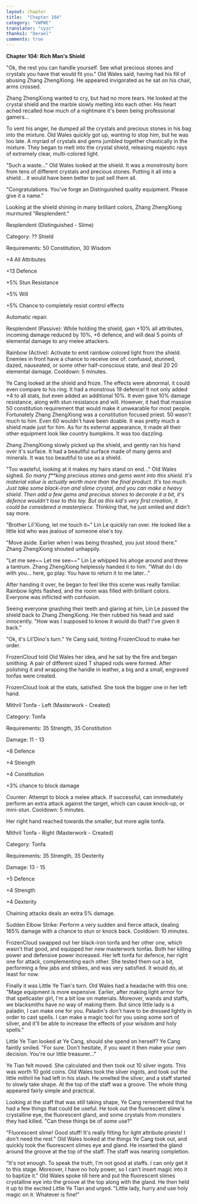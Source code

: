 ```yaml
---
layout: chapter
title:  "Chapter 104"
category: "VWPWE"
translator: "syzc"
thanks1: "Derael"
comments: true
---
```


**Chapter 104: Rich Man's Shield**
 
"Ok, the rest you can handle yourself. See what precious stones and crystals you have that would fit you." Old Wales said, having had his fill of abusing Zhang ZhengXiong. He appeared invigorated as he sat on his chair, arms crossed.
 
Zhang ZhengXiong wanted to cry, but had no more tears. He looked at the crystal shield and the marble slowly melting into each other. His heart ached recalled how much of a nightmare it's been being professional gamers...
 
To vent his anger, he dumped all the crystals and precious stones in his bag into the mixture. Old Wales quickly got up, wanting to stop him, but he was too late. A myriad of crystals and gems jumbled together chaotically in the mixture. They began to melt into the crystal shield, releasing majestic rays of extremely clear, multi-colored light. 
 
"Such a waste..." Old Wales looked at the shield. It was a monstrosity born from tens of different crystals and precious stones. Putting it all into a shield... it would have been better to just sell them all.
 
"Congratulations. You've forge an Distinguished quality equipment. Please give it a name."
 
Looking at the shield shining in many brilliant colors, Zhang ZhengXiong murmured "Resplendent."
 
Resplendent (Distinguished  - Slime)
 
Category: ?? Shield
 
Requirements: 50 Constitution, 30 Wisdom
 
+4 All Attributes
 
+13 Defence
 
+5% Stun Resistance
 
+5% Will
 
+5% Chance to completely resist control effects
 
Automatic repair.
 
Resplendent (Passive): While holding the shield, gain +10% all attributes, incoming damage reduced by 10%, +6 defence, and will deal 5 points of elemental damage to any melee attackers.
 
Rainbow (Active): Activate to emit rainbow colored light from the shield. Enemies in front have a chance to receive one of: confused, stunned, dazed, nauseated, or some other half-conscious state, and deal 20 20 elemental damage. Cooldown: 5 minutes.
 
Ye Cang looked at the shield and froze. The effects were abnormal, it could even compare to his ring. It had a monstrous 19 defence! It not only added +4 to all stats, but even added an additional 10%. It even gave 10% damage resistance, along with stun resistance and will. However, it had that massive 50 constitution requirement that would make it unwearable for most people. Fortunately Zhang ZhengXiong was a constitution focused priest. 50 wasn't much to him. Even 60 wouldn't have been doable. It was pretty much a shield made just for him. As for its external appearance, it made all their other equipment look like country bumpkins. It was too dazzling.
 
Zhang ZhengXiong slowly picked up the shield, and gently ran his hand over it's surface. It had a beautiful surface made of many gems and minerals. It was too beautiful to use as a shield.
 
"Too wasteful, looking at it makes my hairs stand on end..." Old Wales sighed. *So many f\*\*king precious stones and gems went into this shield. It's material value is actually worth more than the final product. It's too much. Just take some black-iron and slime crystal, and you can make a heavy shield. Then add a few gems and precious stones to decorate it a bit, it's defence wouldn't lose to this toy. But as this kid's very first creation, it could be considered a masterpiece.* Thinking that, he just smiled and didn't say more.
 
"Brother Lil'Xiong, let me touch it~" Lin Le quickly ran over. He looked like a little kid who was jealous of someone else's toy. 
 
"Move aside. Earlier when I was being thrashed, you just stood there." Zhang ZhengXiong shouted unhappily.
 
"Let me see~~ Let me see~~" Lin Le whipped his ahoge around and threw a tantrum. Zhang ZhengXiong helplessly handed it to him. "What do I do with you... here, go play. You have to return it to me later..."
 
After handing it over, he began to feel like this scene was really familiar. Rainbow lights flashed, and the room was filled with brilliant colors. Everyone was inflicted with confusion.
 
Seeing everyone gnashing their teeth and glaring at him, Lin Le passed the shield back to Zhang ZhengXiong. He then rubbed his head and said innocently. "How was I supposed to know it would do that? I've given it back."
 
"Ok, it's Lil'Dino's turn." Ye Cang said, hinting FrozenCloud to make her order.
 
FrozenCloud told Old Wales her idea, and he sat by the fire and began smithing. A pair of different sized T shaped rods were formed. After polishing it and wrapping the handle in leather, a big and a small, engraved tonfas were created.
 
FrozenCloud look at the stats, satisfied. She took the bigger one in her left hand.
 
Mithril Tonfa - Left (Masterwork - Created)
 
Category: Tonfa
 
Requirements: 35 Strength, 35 Constitution
 
Damage: 11 - 13
 
+8 Defence
 
+4 Strength
 
+4 Constitution
 
+3% chance to block damage
 
Counter: Attempt to block a melee attack. If successful, can immediately perform an extra attack against the target, which can cause knock-up, or mini-stun. Cooldown: 5 minutes.
 
Her right hand reached towards the smaller, but more agile tonfa.
 
Mithril Tonfa - Right (Masterwork - Created)
 
Category: Tonfa
 
Requirements: 35 Strength, 35 Dexterity
 
Damage: 13 - 15
 
+5 Defence
 
+4 Strength
 
+4 Dexterity
 
Chaining attacks deals an extra 5% damage.
 
Sudden Elbow Strike: Perform a very sudden and fierce attack, dealing 165% damage with a chance to stun or knock back. Cooldown: 10 minutes.
 
FrozenCloud swapped out her black-iron tonfa and her other one, which wasn't that good, and equipped her new masterwork tonfas. Both her killing power and defensive power increased. Her left tonfa for defence, her right one for attack, complementing each other. She tested them out a bit, performing a few jabs and strikes, and was very satisfied. It would do, at least for now. 
 
Finally it was Little Ye Tian's turn. Old Wales had a headache with this one. "Mage equipment is more expensive. Earlier, after making light armor for that spellcaster girl, I'm a bit low on materials. Moreover, wands and staffs, we blacksmiths have no way of making them. But since little lady is a paladin, I can make one for you. Paladin's don't have to be dressed lightly in order to cast spells. I can make a magic tool for you using some sort of silver, and it'll be able to increase the effects of your wisdom and holy spells."
 
Little Ye Tian looked at Ye Cang, should she spend on herself? Ye Cang faintly smiled. "For sure. Don't hesitate, if you want it then make your own decision. You're our little treasurer..."
 
Ye Tian felt moved. She calculated and then took out 10 silver ingots. This was worth 10 gold coins. Old Wales took the silver ingots, and took out the little mithril he had left in his stash. He smelted the silver, and a staff started to slowly take shape. At the top of the staff was a groove. The whole thing appeared fairly simple and practical.
 
Looking at the staff that was still taking shape, Ye Cang remembered that he had a few things that could be useful. He took out the fluorescent slime's crystalline eye, the fluorescent gland, and some crystals from monsters they had killed. "Can these things be of some use?"
 
"Fluorescent slime! Good stuff! It's really fitting for light attribute priests! I don't need the rest." Old Wales looked at the things Ye Cang took out, and quickly took the fluorescent slimes eye and gland. He inserted the gland around the groove at the top of the staff. The staff was nearing completion.
 
"It's not enough. To speak the truth, I'm not good at staffs. I can only get it to this stage. Moreover, I have no holy power, so I can't insert magic into it to baptize it." Old Wales spoke till here and put the fluorescent slimes crystalline eye into the groove at the top along with the gland. He then held it up to the excited Little Ye Tian and urged. "Little lady, hurry and use holy magic on it. Whatever is fine!"
